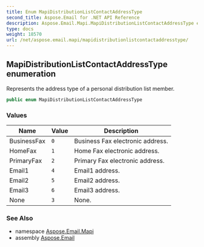 ```yaml
---
title: Enum MapiDistributionListContactAddressType
second_title: Aspose.Email for .NET API Reference
description: Aspose.Email.Mapi.MapiDistributionListContactAddressType enum. Represents the address type of a personal distribution list member
type: docs
weight: 18570
url: /net/aspose.email.mapi/mapidistributionlistcontactaddresstype/
---
```

## MapiDistributionListContactAddressType enumeration

Represents the address type of a personal distribution list member.

```csharp
public enum MapiDistributionListContactAddressType
```

### Values

| Name | Value | Description |
| --- | --- | --- |
| BusinessFax | `0` | Business Fax electronic address. |
| HomeFax | `1` | Home Fax electronic address. |
| PrimaryFax | `2` | Primary Fax electronic address. |
| Email1 | `4` | Email1 address. |
| Email2 | `5` | Email2 address. |
| Email3 | `6` | Email3 address. |
| None | `3` | None. |

### See Also

* namespace [Aspose.Email.Mapi](../../aspose.email.mapi/)
* assembly [Aspose.Email](../../)


